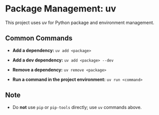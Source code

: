 # Package Management: uv

This project uses uv for Python package and environment management.

## Common Commands

- **Add a dependency:**
  `uv add <package>`

- **Add a dev dependency:**
  `uv add <package> --dev`

- **Remove a dependency:**
  `uv remove <package>`

- **Run a command in the project environment:**
  `uv run <command>`

## Note

- Do **not** use `pip` or `pip-tools` directly; use `uv` commands above.
